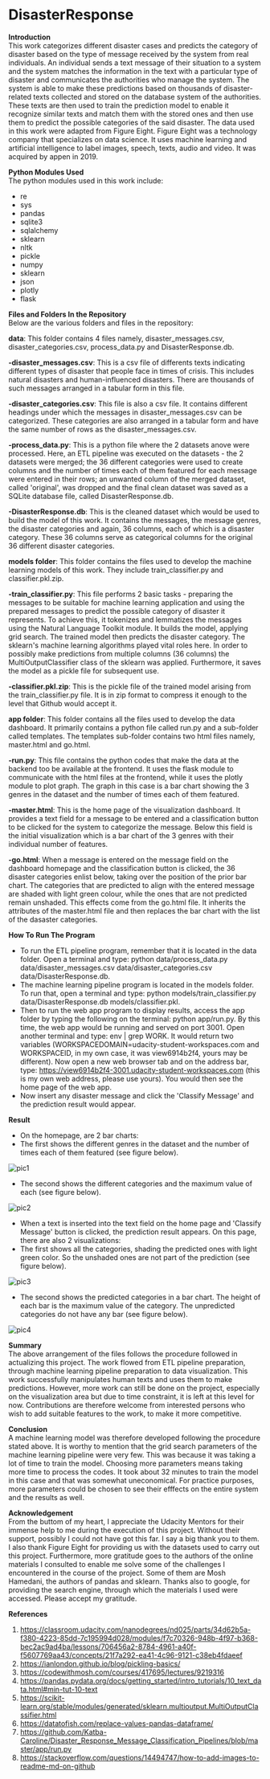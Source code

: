 # DisasterResponse

**Introduction**<br>
This work categorizes different disaster cases and predicts the category of disaster based on the type of message received by the system from real individuals. An individual sends a text message of their situation to a system and the system matches the information in the text with a particular type of disaster and communicates the authorities who manage the system. The system is able to make these predictions based on thousands of disaster-related texts collected and stored on the database system of the authorities. These texts are then used to train the prediction model to enable it recognize similar texts and match them with the stored ones and then use them to predict the possible categories of the said disaster. The data used in this work were adapted from Figure Eight. Figure Eight was a technology company that specializes on data science. It uses machine learning and artificial intelligence to label images, speech, texts, audio and video. It was acquired by appen in 2019.

**Python Modules Used**<br>
The python modules used in this work include:<br>
- re <br>
- sys <br>
- pandas <br>
- sqlite3 <br>
- sqlalchemy <br>
- sklearn <br>
- nltk <br>
- pickle <br>
- numpy <br>
- sklearn <br>
- json <br>
- plotly <br>
- flask <br>

**Files and Folders In the Repository**<br>
Below are the various folders and files in the repository:

**data**: This folder contains 4 files namely, disaster_messages.csv, disaster_categories.csv, process_data.py and DisasterResponse.db.

**-disaster_messages.csv**: This is a csv file of differents texts indicating different types of disaster that people face in times of crisis. This includes natural disasters and human-influenced disasters. There are thousands of such messages arranged in a tabular form in this file.

**-disaster_categories.csv**: This file is also a csv file. It contains different headings under which the messages in disaster_messages.csv can be categorized. These categories are also arranged in a tabular form and have the same number of rows as the disaster_messages.csv.

**-process_data.py**: This is a python file where the 2 datasets anove were processed. Here, an ETL pipeline was executed on the datasets - the 2 datasets were merged; the 36 different categories were used to create columns and the number of times each of them featured for each message were entered in their rows; an unwanted column of the merged dataset, called 'original', was dropped and the final clean dataset was saved as a SQLite database file, called DisasterResponse.db.

**-DisasterResponse.db**: This is the cleaned dataset which would be used to build the model of this work. It contains the messages, the message genres, the disaster categories and again, 36 columns, each of which is a disaster category. These 36 columns serve as categorical columns for the original 36 different disaster categories.

**models folder**: This folder contains the files used to develop the machine learning models of this work. They include train_classifier.py and classifier.pkl.zip.

**-train_classifier.py**: This file performs 2 basic tasks - preparing the messages to be suitable for machine learning application and using the prepared messages to predict the possible category of disaster it represents. To achieve this, it tokenizes and lemmatizes the messages using the Natural Language Toolkit module. It builds the model, applying grid search. The trained model then predicts the disaster category. The sklearn's machine learning algorithms played vital roles here. In order to possibly make predictions from multiple columns (36 columns) the MultiOutputClassifier class of the sklearn was applied. Furthermore, it saves the model as a pickle file for subsequent use.

**-classifier.pkl.zip**: This is the pickle file of the trained model arising from the train_classifier.py file. It is in zip format to compress it enough to the level that Github would accept it.

**app folder**: This folder contains all the files used to develop the data dashboard. It primarily contains a python file called run.py and a sub-folder called templates. The templates sub-folder contains two html files namely, master.html and go.html.

**-run.py**: This file contains the python codes that make the data at the backend too be available at the frontend. It uses the flask module to communicate with the html files at the frontend, while it uses the plotly module to plot graph. The graph in this case is a bar chart showing the 3 genres in the dataset and the number of times each of them featured.

**-master.html**: This is the home page of the visualization dashboard. It provides a text field for a message to be entered and a classification button to be clicked for the system to categorize the message. Below this field is the initial visualization which is a bar chart of the 3 genres with their individual number of features.

**-go.html**: When a message is entered on the message field on the dashboard homepage and the classification button is clicked, the 36 disaster categories enlist below, taking over the position of the prior bar chart. The categories that are predicted to align with the entered message are shaded with light green colour, while the ones that are not predicted remain unshaded. This effects come from the go.html file. It inherits the attributes of the master.html file and then replaces the bar chart with the list of the dasaster categories.

**How To Run The Program**<br>
- To run the ETL pipeline program, remember that it is located in the data folder. Open a terminal and type: python data/process_data.py data/disaster_messages.csv data/disaster_categories.csv data/DisasterResponse.db.<br>
- The machine learning pipeline program is located in the models folder. To run that, open a terminal and type: python models/train_classifier.py data/DisasterResponse.db models/classifier.pkl.<br>
- Then to run the web app program to display results, access the app folder by typing the following on the terminal: python app/run.py. By this time, the web app would be running and served on port 3001. Open another terminal and type: env | grep WORK. It would return two variables (WORKSPACEDOMAIN=udacity-student-workspaces.com and WORKSPACEID, in my own case, it was view6914b2f4, yours may be different). Now open a new web browser tab and on the address bar, type: https://view6914b2f4-3001.udacity-student-workspaces.com (this is my own web address, please use yours). You would then see the home page of the web app.<br>
- Now insert any disaster message and click the 'Classify Message' and the prediction result would appear. 

**Result**<br>
- On the homepage, are 2 bar charts:<br>
- The first shows the different genres in the dataset and the number of times each of them featured (see figure below).<br>

![pic1](https://user-images.githubusercontent.com/44449730/149242374-5d2949e6-db3a-4110-9411-d2df04d6898b.jpg)<br>
- The second shows the different categories and the maximum value of each (see figure below).<br>

![pic2](https://user-images.githubusercontent.com/44449730/149242742-faa2f9ab-2f34-4285-b238-c785df63c2f3.jpg)<br>

- When a text is inserted into the text field on the home page and 'Classify Message' button is clicked, the prediction result appears. On this page, there are also 2 visualizations:<br>
- The first shows all the categories, shading the predicted ones with light green color. So the unshaded ones are not part of the prediction (see figure below).<br>

![pic3](https://user-images.githubusercontent.com/44449730/149242849-dde8e9ae-cafd-48c9-ae09-5f1392cdd701.jpg)

- The second shows the predicted categories in a bar chart. The height of each bar is the maximum value of the category. The unpredicted categories do not have any bar (see figure below).<br>

![pic4](https://user-images.githubusercontent.com/44449730/149243005-ebbe32b3-771e-43b2-9fa7-1d6a4f8170c6.jpg)


**Summary**<br>
The above arrangement of the files follows the procedure followed in actualizing this project. The work flowed from ETL pipeline preparation, through machine learning pipeline preparation to data visualization. This work successfully manipulates human texts and uses them to make predictions. However, more work can still be done on the project, especially on the visualization area but due to time constraint, it is left at this level for now. Contributions are therefore welcome from interested persons who wish to add suitable features to the work, to make it more competitive.

**Conclusion**<br>
A machine learning model was therefore developed following the procedure stated above. It is worthy to mention that the grid search parameters of the machine learning pipeline were very few. This was because it was taking a lot of time to train the model. Choosing more parameters means taking more time to process the codes. It took about 32 minutes to train the model in this case and that was somewhat uneconomical. For practice purposes, more parameters could be chosen to see their efffects on the entire system and the results as well.

**Acknowledgement**<br>
From the buttom of my heart, I appreciate the Udacity Mentors for their immense help to me during the execution of this project. Without their support, possibly I could not have got this far. I say a big thank you to them. I also thank Figure Eight for providing us with the datasets used to carry out this project. Furthermore, more gratitude goes to the authors of the online materials I consulted to enable me solve some of the challenges I encountered in the course of the project. Some of them are Mosh Hamedani, the authors of pandas and sklearn. Thanks also to google, for providing the search engine, through which the materials I used were accessed. Please accept my gratitude.

**References**<br>
1. https://classroom.udacity.com/nanodegrees/nd025/parts/34d62b5a-f380-4223-85dd-7c195994d028/modules/f7c70326-948b-4f97-b368-bec2ac9ad4ba/lessons/706456a2-8784-4961-a40f-f5607769aa43/concepts/21f7a292-ea41-4c96-9121-c38eb4fdaeef
2. https://ianlondon.github.io/blog/pickling-basics/ 
3. https://codewithmosh.com/courses/417695/lectures/9219316
4. https://pandas.pydata.org/docs/getting_started/intro_tutorials/10_text_data.html#min-tut-10-text
5. https://scikit-learn.org/stable/modules/generated/sklearn.multioutput.MultiOutputClassifier.html
6. https://datatofish.com/replace-values-pandas-dataframe/
7. https://github.com/Katba-Caroline/Disaster_Response_Message_Classification_Pipelines/blob/master/app/run.py
8. https://stackoverflow.com/questions/14494747/how-to-add-images-to-readme-md-on-github
